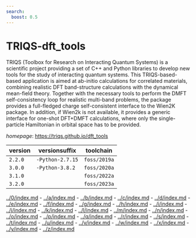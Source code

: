 ```yaml
---
search:
  boost: 0.5
---
```

# TRIQS-dft_tools

TRIQS (Toolbox for Research on Interacting Quantum Systems) is a  scientific project providing a set of C++ and Python libraries to  develop new tools for the study of interacting quantum systems.   This TRIQS-based-based application is aimed at ab-initio calculations   for correlated materials, combining realistic DFT band-structure calculations   with the dynamical mean-field theory. Together with the necessary tools to   perform the DMFT self-consistency loop for realistic multi-band problems,   the package provides a full-fledged charge self-consistent interface to the   Wien2K package. In addition, if Wien2k is not available, it provides a generic  interface for one-shot DFT+DMFT calculations, where only the single-particle   Hamiltonian in orbital space has to be provided.

*homepage*: <https://triqs.github.io/dft_tools>

version | versionsuffix | toolchain
--------|---------------|----------
``2.2.0`` | ``-Python-2.7.15`` | ``foss/2019a``
``3.0.0`` | ``-Python-3.8.2`` | ``foss/2020a``
``3.1.0`` |  | ``foss/2022a``
``3.2.0`` |  | ``foss/2023a``

[../0/index.md](0) - [../a/index.md](a) - [../b/index.md](b) - [../c/index.md](c) - [../d/index.md](d) - [../e/index.md](e) - [../f/index.md](f) - [../g/index.md](g) - [../h/index.md](h) - [../i/index.md](i) - [../j/index.md](j) - [../k/index.md](k) - [../l/index.md](l) - [../m/index.md](m) - [../n/index.md](n) - [../o/index.md](o) - [../p/index.md](p) - [../q/index.md](q) - [../r/index.md](r) - [../s/index.md](s) - [../t/index.md](t) - [../u/index.md](u) - [../v/index.md](v) - [../w/index.md](w) - [../x/index.md](x) - [../y/index.md](y) - [../z/index.md](z)

